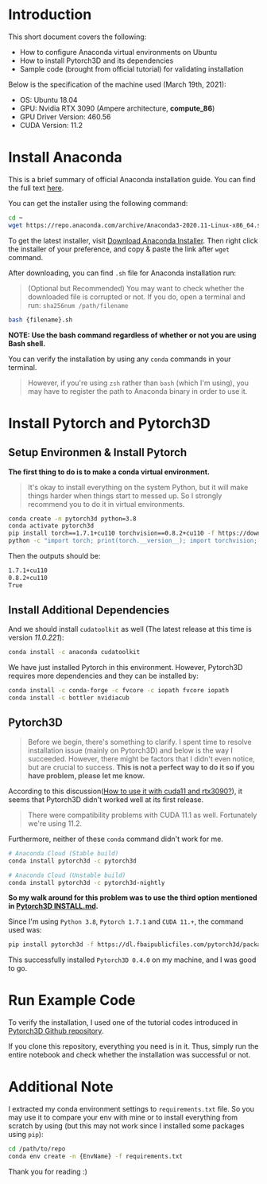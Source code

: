 # Introduction

This short document covers the following:

- How to configure Anaconda virtual environments on Ubuntu
- How to install Pytorch3D and its dependencies
- Sample code (brought from official tutorial) for validating installation

Below is the specification of the machine used (March 19th, 2021):
- OS: Ubuntu 18.04
- GPU: Nvidia RTX 3090 (Ampere architecture, **compute_86**)
- GPU Driver Version: 460.56       
- CUDA Version: 11.2 

# Install Anaconda

This is a brief summary of official Anaconda installation guide. You can find the full text [here](https://docs.anaconda.com/anaconda/install/linux/).

You can get the installer using the following command:

```bash
cd ~    
wget https://repo.anaconda.com/archive/Anaconda3-2020.11-Linux-x86_64.sh
```

To get the latest installer, visit [Download Anaconda Installer](https://www.anaconda.com/products/individual#Downloads). Then right click the installer of your preference, and copy & paste the link after `wget` command.

After downloading, you can find `.sh` file for Anaconda installation run:

> (Optional but Recommended) You may want to check whether the downloaded file is corrupted or not. If you do, open a terminal and run:
`sha256num /path/filename` 

```bash
bash {filename}.sh
```

**NOTE: Use the bash command regardless of whether or not you are using Bash shell.**

You can verify the installation by using any `conda` commands in your terminal. 

> However, if you're using `zsh` rather than `bash` (which I'm using), you may have to register the path to Anaconda binary in order to use it.

# Install Pytorch and Pytorch3D

## Setup Environmen & Install Pytorch

**The first thing to do is to make a conda virtual environment.** 

> It's okay to install everything on the system Python, but it will make things harder when things start to messed up. So I strongly recommend you to do it in virtual environments.
 
```bash
conda create -n pytorch3d python=3.8
conda activate pytorch3d
pip install torch==1.7.1+cu110 torchvision==0.8.2+cu110 -f https://download.pytorch.org/whl/torch_stable.html
python -c "import torch; print(torch.__version__); import torchvision; print(torchvision.__version__); print(torch.cuda.is_available())"
```

 Then the outputs should be:

```bash
1.7.1+cu110
0.8.2+cu110
True
 ```

## Install Additional Dependencies

 And we should install `cudatoolkit` as well (The latest release at this time is version *11.0.221*):

 ```bash
 conda install -c anaconda cudatoolkit 
 ```

 We have just installed Pytorch in this environment. However, Pytorch3D requires more dependencies and they can be installed by:

 ```bash
 conda install -c conda-forge -c fvcore -c iopath fvcore iopath
conda install -c bottler nvidiacub
 ```

 ## Pytorch3D

 > Before we begin, there's something to clarify. I spent time to resolve installation issue (mainly on Pytorch3D) and below is the way I succeeded. However, there might be factors that I didn't even notice, but are crucial to success. **This is not a perfect way to do it so if you have problem, please let me know.**

 According to this discussion([How to use it with cuda11 and rtx3090?](https://github.com/facebookresearch/pytorch3d/issues/421)), it seems that Pytorch3D didn't worked well at its first release.  
 > There were compatibility problems with CUDA 11.1 as well. Fortunately we're using 11.2.     

Furthermore, neither of these `conda` command didn't work for me.

```bash
# Anaconda Cloud (Stable build)
conda install pytorch3d -c pytorch3d

# Anaconda Cloud (Unstable build)
conda install pytorch3d -c pytorch3d-nightly
```

**So my walk around for this problem was to use the third option mentioned in [Pytorch3D INSTALL.md](https://github.com/facebookresearch/pytorch3d/blob/master/INSTALL.md).** 

Since I'm using `Python 3.8`, `Pytorch 1.7.1` and `CUDA 11.+`, the command used was:

```bash
pip install pytorch3d -f https://dl.fbaipublicfiles.com/pytorch3d/packaging/wheels/py38_cu110_pyt171/download.html

```

This successfully installed `Pytorch3D 0.4.0` on my machine, and I was good to go.

# Run Example Code

To verify the installation, I used one of the tutorial codes introduced in [Pytorch3D Github repository](https://github.com/facebookresearch/pytorch3d).

If you clone this repository, everything you need is in it. Thus, simply run the entire notebook and check whether the installation was successful or not. 

# Additional Note

I extracted my conda environment settings to `requirements.txt` file. So you may use it to compare your env with mine or to install everything from scratch by using (but this may not work since I installed some packages using `pip`):

```bash
cd /path/to/repo
conda env create -n {EnvName} -f requirements.txt
```

Thank you for reading :)
 
